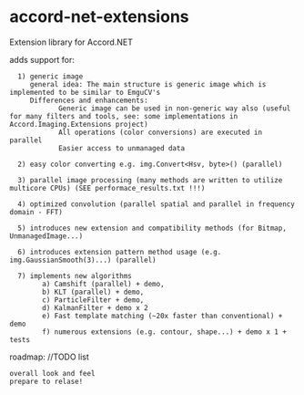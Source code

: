accord-net-extensions
=====================

Extension library for Accord.NET

adds support for:

      1) generic image 
	     general idea: The main structure is generic image which is implemented to be similar to EmguCV's
		 Differences and enhancements:
				Generic image can be used in non-generic way also (useful for many filters and tools, see: some implementations in Accord.Imaging.Extensions project)
				All operations (color conversions) are executed in parallel
			    Easier access to unmanaged data
	  
      2) easy color converting e.g. img.Convert<Hsv, byte>() (parallel)
      
	  3) parallel image processing (many methods are written to utilize multicore CPUs) (SEE performace_results.txt !!!)
      
	  4) optimized convolution (parallel spatial and parallel in frequency domain - FFT)
      
	  5) introduces new extension and compatibility methods (for Bitmap, UnmanagedImage...)
      
	  6) introduces extension pattern method usage (e.g. img.GaussianSmooth(3)...) (parallel)
      
	  7) implements new algorithms 
	  		a) Camshift (parallel) + demo, 
	  		b) KLT (parallel) + demo, 
	  		c) ParticleFilter + demo, 
	  		d) KalmanFilter + demo x 2
	  		e) Fast template matching (~20x faster than conventional) + demo
	  		f) numerous extensions (e.g. contour, shape...) + demo x 1 + tests
   
   
roadmap: //TODO list
	  
	overall look and feel
	prepare to relase!
